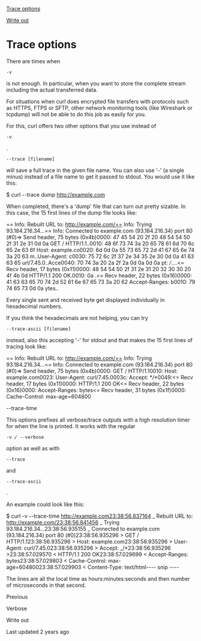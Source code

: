 <a href="trace.html" class="navButton-94f2579c--pageItemWithChildrenNested-2c5d8183--navButtonClickable-161b88ca--navButtonOpened-6a88552e">

<span class="text-4505230f--UIH300-2063425d--textContentFamily-49a318e1--navButtonLabel-14a4968f">Trace options</span>

</a>

<a href="writeout.html" class="navButton-94f2579c--pageItemWithChildrenNested-2c5d8183--navButtonClickable-161b88ca">

<span class="text-4505230f--UIH300-2063425d--textContentFamily-49a318e1--navButtonLabel-14a4968f">Write out</span>

</a>

<a href="../version.html" class="navButton-94f2579c--pageItemWithChildrenNested-2c5d8183--navButtonClickable-161b88ca">

</a>

<a href="../persist.html" class="navButton-94f2579c--pageItemWithChildrenNested-2c5d8183--navButtonClickable-161b88ca">

</a>

# <span class="text-4505230f--DisplayH900-bfb998fa--textContentFamily-49a318e1">Trace options</span>

<span class="text-4505230f--UIH300-2063425d--textUIFamily-5ebd8e40--text-8ee2c8b2">

</span>

<span class="text-4505230f--TextH400-3033861f--textContentFamily-49a318e1">

<span data-key="c47a63eb63b94ec497e15ed367a3313b">

<span data-offset-key="c47a63eb63b94ec497e15ed367a3313b:0">There are times when </span>

<span data-offset-key="c47a63eb63b94ec497e15ed367a3313b:1">`-v`</span>

<span data-offset-key="c47a63eb63b94ec497e15ed367a3313b:2"> is not enough. In particular, when you want to store the complete stream including the actual transferred data.</span>

</span>

</span>

<span class="text-4505230f--TextH400-3033861f--textContentFamily-49a318e1">

<span data-key="79f7332dd6bf466aacd76677ded40423">

<span data-offset-key="79f7332dd6bf466aacd76677ded40423:0">For situations when curl does encrypted file transfers with protocols such as HTTPS, FTPS or SFTP, other network monitoring tools (like Wireshark or tcpdump) will not be able to do this job as easily for you.</span>

</span>

</span>

<span class="text-4505230f--TextH400-3033861f--textContentFamily-49a318e1">

<span data-key="388656d103e64ea080c159503ff14673">

<span data-offset-key="388656d103e64ea080c159503ff14673:0">For this, curl offers two other options that you use instead of </span>

<span data-offset-key="388656d103e64ea080c159503ff14673:1">`-v`</span>

<span data-offset-key="388656d103e64ea080c159503ff14673:2">.</span>

</span>

</span>

<span class="text-4505230f--TextH400-3033861f--textContentFamily-49a318e1">

<span data-key="971b082de53d4f43b1fbd479951ad5dd">

<span data-offset-key="971b082de53d4f43b1fbd479951ad5dd:0">`--trace [filename]`</span>

<span data-offset-key="971b082de53d4f43b1fbd479951ad5dd:1"> will save a full trace in the given file name. You can also use '-' (a single minus) instead of a file name to get it passed to stdout. You would use it like this:</span>

</span>

</span> $ curl --trace dump http://example.com<span class="text-4505230f--TextH400-3033861f--textContentFamily-49a318e1">

<span data-key="005bd2da5cdc4f1485025d85c8f20bf3">

<span data-offset-key="005bd2da5cdc4f1485025d85c8f20bf3:0">When completed, there's a 'dump' file that can turn out pretty sizable. In this case, the 15 first lines of the dump file looks like:</span>

</span>

</span> == Info: Rebuilt URL to: http://example.com/== Info: Trying 93.184.216.34...== Info: Connected to example.com (93.184.216.34) port 80 (#0)=> Send header, 75 bytes (0x4b)0000: 47 45 54 20 2f 20 48 54 54 50 2f 31 2e 31 0d 0a GET / HTTP/1.1..0010: 48 6f 73 74 3a 20 65 78 61 6d 70 6c 65 2e 63 6f Host: example.co0020: 6d 0d 0a 55 73 65 72 2d 41 67 65 6e 74 3a 20 63 m..User-Agent: c0030: 75 72 6c 2f 37 2e 34 35 2e 30 0d 0a 41 63 63 65 url/7.45.0..Acce0040: 70 74 3a 20 2a 2f 2a 0d 0a 0d 0a pt: _/_....<= Recv header, 17 bytes (0x11)0000: 48 54 54 50 2f 31 2e 31 20 32 30 30 20 4f 4b 0d HTTP/1.1 200 OK.0010: 0a .<= Recv header, 22 bytes (0x16)0000: 41 63 63 65 70 74 2d 52 61 6e 67 65 73 3a 20 62 Accept-Ranges: b0010: 79 74 65 73 0d 0a ytes..<span class="text-4505230f--TextH400-3033861f--textContentFamily-49a318e1">

<span data-key="40a899c38f7b4a98a7387c1526a19730">

<span data-offset-key="40a899c38f7b4a98a7387c1526a19730:0">Every single sent and received byte get displayed individually in hexadecimal numbers.</span>

</span>

</span>

<span class="text-4505230f--TextH400-3033861f--textContentFamily-49a318e1">

<span data-key="aa4dc13ee63040aab0c0303f6f7e5650">

<span data-offset-key="aa4dc13ee63040aab0c0303f6f7e5650:0">If you think the hexadecimals are not helping, you can try </span>

<span data-offset-key="aa4dc13ee63040aab0c0303f6f7e5650:1">`--trace-ascii [filename]`</span>

<span data-offset-key="aa4dc13ee63040aab0c0303f6f7e5650:2"> instead, also this accepting '-' for stdout and that makes the 15 first lines of tracing look like:</span>

</span>

</span> == Info: Rebuilt URL to: http://example.com/== Info: Trying 93.184.216.34...== Info: Connected to example.com (93.184.216.34) port 80 (#0)=> Send header, 75 bytes (0x4b)0000: GET / HTTP/1.10010: Host: example.com0023: User-Agent: curl/7.45.0003c: Accept: */*0049:<= Recv header, 17 bytes (0x11)0000: HTTP/1.1 200 OK<= Recv header, 22 bytes (0x16)0000: Accept-Ranges: bytes<= Recv header, 31 bytes (0x1f)0000: Cache-Control: max-age=604800<span class="text-4505230f--HeadingH700-04e1a2a3--textContentFamily-49a318e1">

<span data-key="3d39520935f645aa8dadf8545c8edc2e">

<span data-offset-key="3d39520935f645aa8dadf8545c8edc2e:0">--trace-time</span>

</span>

</span>

<span class="text-4505230f--TextH400-3033861f--textContentFamily-49a318e1">

<span data-key="45a9708d34fa4752b596d88b6c328371">

<span data-offset-key="45a9708d34fa4752b596d88b6c328371:0">This options prefixes all verbose/trace outputs with a high resolution timer for when the line is printed. It works with the regular </span>

<span data-offset-key="45a9708d34fa4752b596d88b6c328371:1">`-v / --verbose`</span>

<span data-offset-key="45a9708d34fa4752b596d88b6c328371:2"> option as well as with </span>

<span data-offset-key="45a9708d34fa4752b596d88b6c328371:3">`--trace`</span>

<span data-offset-key="45a9708d34fa4752b596d88b6c328371:4"> and </span>

<span data-offset-key="45a9708d34fa4752b596d88b6c328371:5">`--trace-ascii`</span>

<span data-offset-key="45a9708d34fa4752b596d88b6c328371:6">.</span>

</span>

</span>

<span class="text-4505230f--TextH400-3033861f--textContentFamily-49a318e1">

<span data-key="d1a95ff5f69a4df297db6d12ca769d30">

<span data-offset-key="d1a95ff5f69a4df297db6d12ca769d30:0">An example could look like this:</span>

</span>

</span> $ curl -v --trace-time http://example.com23:38:56.837164 _ Rebuilt URL to: http://example.com/23:38:56.841456 _ Trying 93.184.216.34...23:38:56.935155 _ Connected to example.com (93.184.216.34) port 80 (#0)23:38:56.935296 > GET / HTTP/1.123:38:56.935296 > Host: example.com23:38:56.935296 > User-Agent: curl/7.45.023:38:56.935296 > Accept: _/\*23:38:56.935296 >23:38:57.029570 < HTTP/1.1 200 OK23:38:57.029699 < Accept-Ranges: bytes23:38:57.029803 < Cache-Control: max-age=60480023:38:57.029903 < Content-Type: text/html---- snip ----<span class="text-4505230f--TextH400-3033861f--textContentFamily-49a318e1">

<span data-key="4c19bbee96c14e618d2e5b80ae437f5b">

<span data-offset-key="4c19bbee96c14e618d2e5b80ae437f5b:0">The lines are all the local time as hours:minutes:seconds and then number of microseconds in that second.</span>

</span>

</span>

<a href="../verbose.html" class="reset-3c756112--card-6570f064--whiteCard-fff091a4--cardPrevious-56a5e674">

</a>

<span class="text-4505230f--TextH200-a3425406--textContentFamily-49a318e1">Previous</span>

<span class="text-4505230f--UIH400-4e41e82a--textContentFamily-49a318e1">Verbose</span>

<a href="writeout.html" class="reset-3c756112--card-6570f064--whiteCard-fff091a4--cardNext-19241c42">

</a>

<span class="text-4505230f--UIH400-4e41e82a--textContentFamily-49a318e1">Write out</span>

<span class="text-4505230f--TextH200-a3425406--textContentFamily-49a318e1">Last updated 2 years ago</span>
